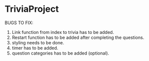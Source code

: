 # TriviaProject
BUGS TO FIX:
1) Link function from index to trivia has to be added.
2) Restart function has to be added after completing the questions.
3) styling needs to be done.
4) timer has to be added.
5) question categories has to be added (optional).
